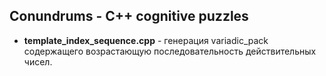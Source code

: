 ## Conundrums - С++ cognitive puzzles

- **template_index_sequence.cpp** - генерация variadic_pack содержащего возрастающую последовательность действительных чисел.